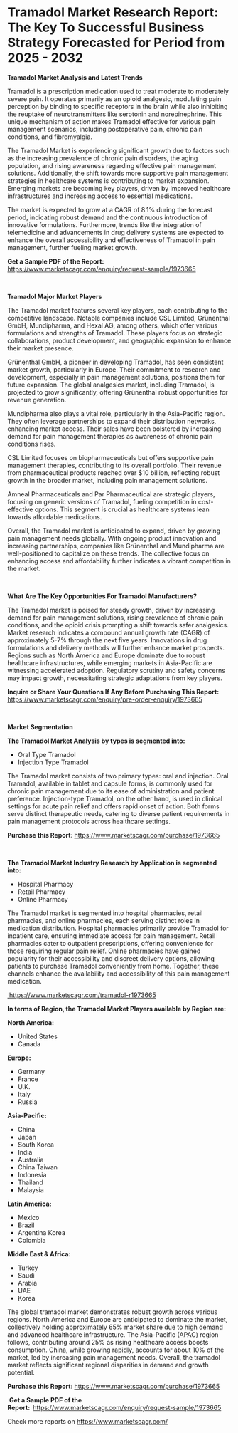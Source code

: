 <p><h1>Tramadol Market Research Report: The Key To Successful Business Strategy Forecasted for Period from 2025 - 2032</h1></p><p><strong>Tramadol Market Analysis and Latest Trends</strong></p>
<p><p>Tramadol is a prescription medication used to treat moderate to moderately severe pain. It operates primarily as an opioid analgesic, modulating pain perception by binding to specific receptors in the brain while also inhibiting the reuptake of neurotransmitters like serotonin and norepinephrine. This unique mechanism of action makes Tramadol effective for various pain management scenarios, including postoperative pain, chronic pain conditions, and fibromyalgia.</p><p>The Tramadol Market is experiencing significant growth due to factors such as the increasing prevalence of chronic pain disorders, the aging population, and rising awareness regarding effective pain management solutions. Additionally, the shift towards more supportive pain management strategies in healthcare systems is contributing to market expansion. Emerging markets are becoming key players, driven by improved healthcare infrastructures and increasing access to essential medications.</p><p>The market is expected to grow at a CAGR of 8.1% during the forecast period, indicating robust demand and the continuous introduction of innovative formulations. Furthermore, trends like the integration of telemedicine and advancements in drug delivery systems are expected to enhance the overall accessibility and effectiveness of Tramadol in pain management, further fueling market growth.</p></p>
<p><strong>Get a Sample PDF of the Report:&nbsp;</strong> <a href="https://www.marketscagr.com/enquiry/request-sample/1973665?utm_campaign=2634&utm_medium=2&utm_source=Github&utm_content=ia&utm_term=08032025&utm_id=tramadol">https://www.marketscagr.com/enquiry/request-sample/1973665</a></p>
<p>&nbsp;</p>
<p><strong>Tramadol Major Market Players</strong></p>
<p><p>The Tramadol market features several key players, each contributing to the competitive landscape. Notable companies include CSL Limited, Grünenthal GmbH, Mundipharma, and Hexal AG, among others, which offer various formulations and strengths of Tramadol. These players focus on strategic collaborations, product development, and geographic expansion to enhance their market presence.</p><p>Grünenthal GmbH, a pioneer in developing Tramadol, has seen consistent market growth, particularly in Europe. Their commitment to research and development, especially in pain management solutions, positions them for future expansion. The global analgesics market, including Tramadol, is projected to grow significantly, offering Grünenthal robust opportunities for revenue generation.</p><p>Mundipharma also plays a vital role, particularly in the Asia-Pacific region. They often leverage partnerships to expand their distribution networks, enhancing market access. Their sales have been bolstered by increasing demand for pain management therapies as awareness of chronic pain conditions rises.</p><p>CSL Limited focuses on biopharmaceuticals but offers supportive pain management therapies, contributing to its overall portfolio. Their revenue from pharmaceutical products reached over $10 billion, reflecting robust growth in the broader market, including pain management solutions.</p><p>Amneal Pharmaceuticals and Par Pharmaceutical are strategic players, focusing on generic versions of Tramadol, fueling competition in cost-effective options. This segment is crucial as healthcare systems lean towards affordable medications.</p><p>Overall, the Tramadol market is anticipated to expand, driven by growing pain management needs globally. With ongoing product innovation and increasing partnerships, companies like Grünenthal and Mundipharma are well-positioned to capitalize on these trends. The collective focus on enhancing access and affordability further indicates a vibrant competition in the market.</p></p>
<p>&nbsp;</p>
<p><strong>What Are The Key Opportunities For Tramadol Manufacturers?</strong></p>
<p><p>The Tramadol market is poised for steady growth, driven by increasing demand for pain management solutions, rising prevalence of chronic pain conditions, and the opioid crisis prompting a shift towards safer analgesics. Market research indicates a compound annual growth rate (CAGR) of approximately 5-7% through the next five years. Innovations in drug formulations and delivery methods will further enhance market prospects. Regions such as North America and Europe dominate due to robust healthcare infrastructures, while emerging markets in Asia-Pacific are witnessing accelerated adoption. Regulatory scrutiny and safety concerns may impact growth, necessitating strategic adaptations from key players.</p></p>
<p><strong>Inquire or Share Your Questions If Any Before Purchasing This Report:</strong> <a href="https://www.marketscagr.com/enquiry/pre-order-enquiry/1973665?utm_campaign=2634&utm_medium=2&utm_source=Github&utm_content=ia&utm_term=08032025&utm_id=tramadol">https://www.marketscagr.com/enquiry/pre-order-enquiry/1973665</a></p>
<p>&nbsp;</p>
<p><strong>Market Segmentation</strong></p>
<p><strong>The Tramadol Market Analysis by types is segmented into:</strong></p>
<p><ul><li>Oral Type Tramadol</li><li>Injection Type Tramadol</li></ul></p>
<p><p>The Tramadol market consists of two primary types: oral and injection. Oral Tramadol, available in tablet and capsule forms, is commonly used for chronic pain management due to its ease of administration and patient preference. Injection-type Tramadol, on the other hand, is used in clinical settings for acute pain relief and offers rapid onset of action. Both forms serve distinct therapeutic needs, catering to diverse patient requirements in pain management protocols across healthcare settings.</p></p>
<p><strong>Purchase this Report:&nbsp;</strong><a href="https://www.marketscagr.com/purchase/1973665?utm_campaign=2634&utm_medium=2&utm_source=Github&utm_content=ia&utm_term=08032025&utm_id=tramadol">https://www.marketscagr.com/purchase/1973665</a></p>
<p>&nbsp;</p>
<p><strong>The Tramadol Market Industry Research by Application is segmented into:</strong></p>
<p><ul><li>Hospital Pharmacy</li><li>Retail Pharmacy</li><li>Online Pharmacy</li></ul></p>
<p><p>The Tramadol market is segmented into hospital pharmacies, retail pharmacies, and online pharmacies, each serving distinct roles in medication distribution. Hospital pharmacies primarily provide Tramadol for inpatient care, ensuring immediate access for pain management. Retail pharmacies cater to outpatient prescriptions, offering convenience for those requiring regular pain relief. Online pharmacies have gained popularity for their accessibility and discreet delivery options, allowing patients to purchase Tramadol conveniently from home. Together, these channels enhance the availability and accessibility of this pain management medication.</p></p>
<p><a href="https://www.marketscagr.com/tramadol-r1973665?utm_campaign=2634&utm_medium=2&utm_source=Github&utm_content=ia&utm_term=08032025&utm_id=tramadol">&nbsp;https://www.marketscagr.com/tramadol-r1973665</a></p>
<p><strong>In terms of Region, the Tramadol Market Players available by Region are:</strong></p>
<p>
    <p> <strong> North America: </strong>
        <ul>
            <li>United States</li>
            <li>Canada</li>
        </ul>
        </p> 
    <p> <strong> Europe: </strong>
        <ul>
            <li>Germany</li>
            <li>France</li>
            <li>U.K.</li>
            <li>Italy</li>
            <li>Russia</li>
        </ul>
        </p> 
    <p> <strong> Asia-Pacific: </strong>
        <ul>
            <li>China</li>
            <li>Japan</li>
            <li>South Korea</li>
            <li>India</li>
            <li>Australia</li>
            <li>China Taiwan</li>
            <li>Indonesia</li>
            <li>Thailand</li>
            <li>Malaysia</li>
        </ul>
        </p> 
    <p> <strong> Latin America: </strong>
        <ul>
            <li>Mexico</li>
            <li>Brazil</li>
            <li>Argentina Korea</li>
            <li>Colombia</li>
        </ul>
        </p> 
    <p> <strong> Middle East & Africa: </strong>
        <ul>
            <li>Turkey</li>
            <li>Saudi</li>
            <li>Arabia</li>
            <li>UAE</li>
            <li>Korea</li>
        </ul>
    </p>
    </p>
<p><p>The global tramadol market demonstrates robust growth across various regions. North America and Europe are anticipated to dominate the market, collectively holding approximately 65% market share due to high demand and advanced healthcare infrastructure. The Asia-Pacific (APAC) region follows, contributing around 25% as rising healthcare access boosts consumption. China, while growing rapidly, accounts for about 10% of the market, led by increasing pain management needs. Overall, the tramadol market reflects significant regional disparities in demand and growth potential.</p></p>
<p><strong>Purchase this Report: </strong><a href="https://www.marketscagr.com/purchase/1973665?utm_campaign=2634&utm_medium=2&utm_source=Github&utm_content=ia&utm_term=08032025&utm_id=tramadol">https://www.marketscagr.com/purchase/1973665</a></p>
<p>&nbsp;<strong>Get a Sample PDF of the Report:&nbsp;&nbsp;</strong><a href="https://www.marketscagr.com/enquiry/request-sample/1973665?utm_campaign=2634&utm_medium=2&utm_source=Github&utm_content=ia&utm_term=08032025&utm_id=tramadol">https://www.marketscagr.com/enquiry/request-sample/1973665</a></p>
<p><strong></strong></p>
<p>Check more reports on <a href="https://www.marketscagr.com/?utm_campaign=2634&utm_medium=2&utm_source=Github&utm_content=ia&utm_term=08032025&utm_id=tramadol">https://www.marketscagr.com/</a></p>